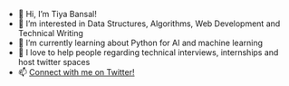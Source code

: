 - 👋 Hi, I’m Tiya Bansal!
- 👀 I’m interested in Data Structures, Algorithms, Web Development and Technical Writing
- 🌱 I’m currently learning about Python for AI and machine learning
- 💞️ I love to help people regarding technical interviews, internships and host twitter spaces
- 📫 <a href="https://twitter.com/TiyaTwts">Connect with me on Twitter!</a>

<!---
Tiya0310/Tiya0310 is a ✨ special ✨ repository because its `README.md` (this file) appears on your GitHub profile.
You can click the Preview link to take a look at your changes.
--->
